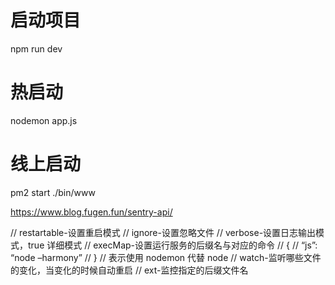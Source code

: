 <!--
 * @Author: jack.hai
 * @Date: 2022-08-27 12:18:36
 * @LastEditTime: 2022-11-03 14:28:35
 * @Description: 
-->
# 启动项目
npm run dev

# 热启动 
nodemon app.js

# 线上启动
pm2 start ./bin/www

https://www.blog.fugen.fun/sentry-api/



//  restartable-设置重启模式
// ignore-设置忽略文件
// verbose-设置日志输出模式，true 详细模式
// execMap-设置运行服务的后缀名与对应的命令
// {
// “js”: “node –harmony”
// }
// 表示使用 nodemon 代替 node
// watch-监听哪些文件的变化，当变化的时候自动重启
// ext-监控指定的后缀文件名